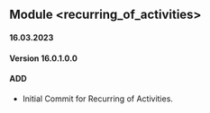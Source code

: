 ## Module <recurring_of_activities>

#### 16.03.2023
#### Version 16.0.1.0.0
#### ADD
- Initial Commit for  Recurring of Activities.
